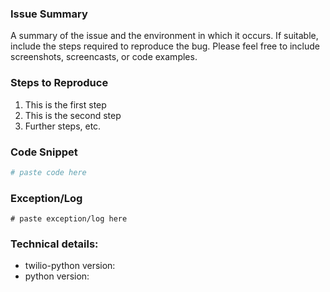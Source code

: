 <!--
If this is a feature request, make sure you search Issues for an existing request before creating a new one!
-->

### Issue Summary
A summary of the issue and the environment in which it occurs. If suitable, include the steps required to reproduce the bug. Please feel free to include screenshots, screencasts, or code examples.

### Steps to Reproduce
1. This is the first step
2. This is the second step
3. Further steps, etc.

### Code Snippet
```python
# paste code here
```

### Exception/Log
```
# paste exception/log here
```

### Technical details:
* twilio-python version:
* python version:

